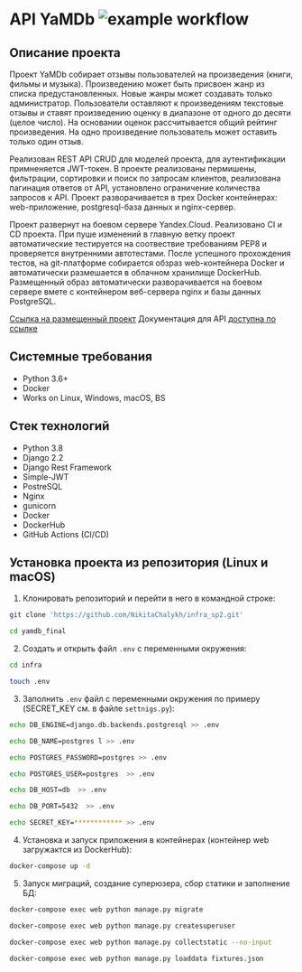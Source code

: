 API YaMDb 
![example workflow](https://github.com/NikitaChalykh/yamdb_final/actions/workflows/yamdb_workflow.yml/badge.svg)
=====

Описание проекта
----------
Проект YaMDb собирает отзывы пользователей на произведения (книги, фильмы и музыка). Произведению может быть присвоен жанр из списка предустановленных.
Новые жанры может создавать только администратор.
Пользователи оставляют к произведениям текстовые отзывы
и ставят произведению оценку в диапазоне от одного до десяти (целое число). На основании оценок рассчитывается общий рейтинг произведения.
На одно произведение пользователь может оставить только один отзыв.

Реализован REST API CRUD для моделей проекта, для аутентификации примненяется JWT-токен.
В проекте реализованы пермишены, фильтрации, сортировки и поиск по запросам клиентов, реализована пагинация ответов от API, установлено ограничение количества запросов к API.
Проект разворачивается в трех Docker контейнерах: web-приложение, postgresql-база данных и nginx-сервер.

Проект развернут на боевом сервере Yandex.Cloud. Реализовано CI и CD проекта. При пуше изменений в главную ветку проект автоматические тестируется на соотвествие требованиям PEP8 и проверяется внутренними автотестами. После успешного прохождения тестов, на git-платформе собирается обзраз web-контейнера Docker и автоматически размешается в облачном хранилище DockerHub. Размещенный образ автоматически разворачивается на боевом сервере вмете с контейнером веб-сервера nginx и базы данных PostgreSQL.

[Ссылка на размещенный проект](http://84.201.167.89:81/api/v1/)
Документация для API [доступна по ссылке](http://84.201.167.89:81/redoc/)

Системные требования
----------
* Python 3.6+
* Docker
* Works on Linux, Windows, macOS, BS

Стек технологий
----------
* Python 3.8
* Django 2.2
* Django Rest Framework
* Simple-JWT
* PostreSQL
* Nginx
* gunicorn
* Docker
* DockerHub
* GitHub Actions (CI/CD)

Установка проекта из репозитория (Linux и macOS)
----------
1. Клонировать репозиторий и перейти в него в командной строке:
```bash 
git clone 'https://github.com/NikitaChalykh/infra_sp2.git'

cd yamdb_final
```

2. Cоздать и открыть файл ```.env``` с переменными окружения:
```bash 
cd infra

touch .env
```

3. Заполнить ```.env``` файл с переменными окружения по примеру (SECRET_KEY см. в файле ```settnigs.py```):
```bash 
echo DB_ENGINE=django.db.backends.postgresql >> .env

echo DB_NAME=postgres l >> .env

echo POSTGRES_PASSWORD=postgres >> .env

echo POSTGRES_USER=postgres  >> .env

echo DB_HOST=db  >> .env

echo DB_PORT=5432  >> .env

echo SECRET_KEY=************ >> .env
```

4. Установка и запуск приложения в контейнерах (контейнер web загружактся из DockerHub):
```bash 
docker-compose up -d
```

5. Запуск миграций, создание суперюзера, сбор статики и заполнение БД:
```bash 
docker-compose exec web python manage.py migrate

docker-compose exec web python manage.py createsuperuser

docker-compose exec web python manage.py collectstatic --no-input 

docker-compose exec web python manage.py loaddata fixtures.json
```
